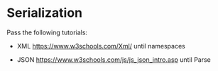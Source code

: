Serialization
==================

Pass the following tutorials:

- XML https://www.w3schools.com/Xml/ until namespaces

- JSON https://www.w3schools.com/js/js_json_intro.asp until Parse